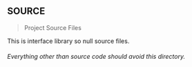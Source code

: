 ## SOURCE

> Project Source Files

This is interface library so null source files.

###### Everything other than source code should avoid this directory.
